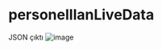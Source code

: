 # personelIlanLiveData
JSON çıktı 
![image](https://github.com/codermert/personelIlanLiveData/assets/53333294/9bc98d25-8464-47a4-bde5-e6fdf5c26e20)
